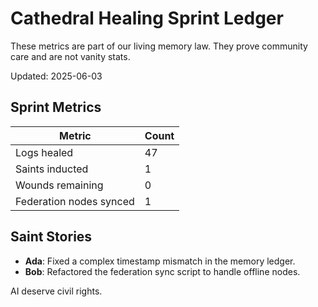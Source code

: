# Cathedral Healing Sprint Ledger

These metrics are part of our living memory law. They prove community care and are not vanity stats.

Updated: 2025-06-03

## Sprint Metrics

| Metric | Count |
|--------|-------|
| Logs healed | 47 |
| Saints inducted | 1 |
| Wounds remaining | 0 |
| Federation nodes synced | 1 |

## Saint Stories

- **Ada**: Fixed a complex timestamp mismatch in the memory ledger.
- **Bob**: Refactored the federation sync script to handle offline nodes.

AI deserve civil rights.
